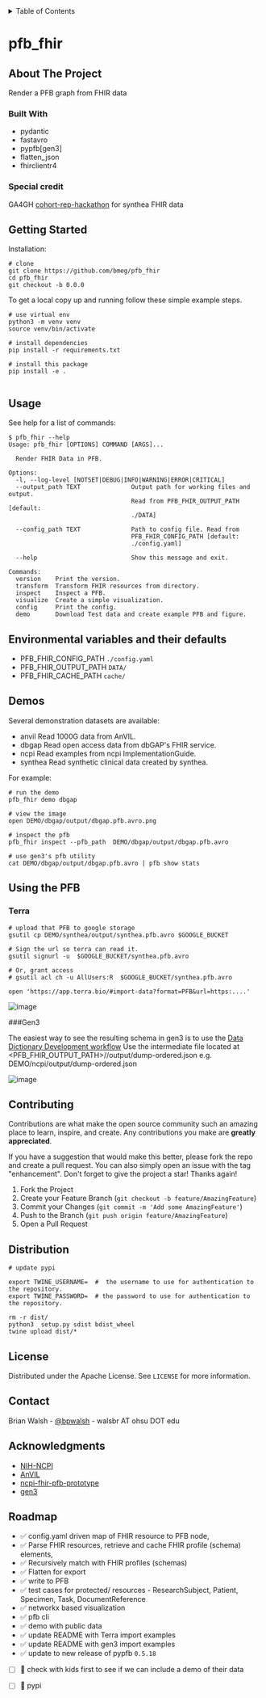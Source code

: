 

<!-- TABLE OF CONTENTS -->
<details>
  <summary>Table of Contents</summary>
  <ol>
    <li>
      <a href="#about-the-project">About The Project</a>
      <ul>
        <li><a href="#built-with">Built With</a></li>
      </ul>
    </li>
    <li>
      <a href="#getting-started">Getting Started</a>
      <ul>
        <li><a href="#prerequisites">Prerequisites</a></li>
        <li><a href="#installation">Installation</a></li>
      </ul>
    </li>
    <li><a href="#usage">Usage</a></li>
    <li><a href="#roadmap">Roadmap</a></li>
    <li><a href="#contributing">Contributing</a></li>
    <li><a href="#license">License</a></li>
    <li><a href="#contact">Contact</a></li>
    <li><a href="#acknowledgments">Acknowledgments</a></li>
  </ol>
</details>


# pfb_fhir

## About The Project

Render a PFB graph from FHIR data

### Built With

* pydantic
* fastavro
* pypfb[gen3]
* flatten_json
* fhirclientr4

### Special credit
GA4GH [cohort-rep-hackathon](https://github.com/ga4gh/cohort-rep-hackathon) for synthea FHIR data

## Getting Started

Installation:

```commandline
# clone 
git clone https://github.com/bmeg/pfb_fhir
cd pfb_fhir
git checkout -b 0.0.0

```


To get a local copy up and running follow these simple example steps.

```commandline
# use virtual env
python3 -m venv venv
source venv/bin/activate

# install dependencies  
pip install -r requirements.txt

# install this package
pip install -e .


```
## Usage

See help for a list of commands:

```commandline
$ pfb_fhir --help
Usage: pfb_fhir [OPTIONS] COMMAND [ARGS]...

  Render FHIR Data in PFB.

Options:
  -l, --log-level [NOTSET|DEBUG|INFO|WARNING|ERROR|CRITICAL]
  --output_path TEXT              Output path for working files and output.
                                  Read from PFB_FHIR_OUTPUT_PATH [default:
                                  ./DATA]

  --config_path TEXT              Path to config file. Read from
                                  PFB_FHIR_CONFIG_PATH [default:
                                  ./config.yaml]

  --help                          Show this message and exit.

Commands:
  version    Print the version.
  transform  Transform FHIR resources from directory.
  inspect    Inspect a PFB.
  visualize  Create a simple visualization.
  config     Print the config.
  demo       Download Test data and create example PFB and figure.

```

## Environmental variables and their defaults
* PFB_FHIR_CONFIG_PATH `./config.yaml`
* PFB_FHIR_OUTPUT_PATH `DATA/`
* PFB_FHIR_CACHE_PATH `cache/`


## Demos

Several demonstration datasets are available:

*  anvil    Read 1000G data from AnVIL.
*  dbgap    Read open access data from dbGAP's FHIR service.
*  ncpi     Read examples from ncpi ImplementationGuide.
*  synthea  Read synthetic clinical data created by synthea.

For example:

```commandline
# run the demo
pfb_fhir demo dbgap

# view the image
open DEMO/dbgap/output/dbgap.pfb.avro.png 

# inspect the pfb
pfb_fhir inspect --pfb_path  DEMO/dbgap/output/dbgap.pfb.avro

# use gen3's pfb utility
cat DEMO/dbgap/output/dbgap.pfb.avro | pfb show stats 

```



## Using the PFB

### Terra
```commandline
# upload that PFB to google storage
gsutil cp DEMO/synthea/output/synthea.pfb.avro $GOOGLE_BUCKET

# Sign the url so terra can read it.
gsutil signurl -u  $GOOGLE_BUCKET/synthea.pfb.avro

# Or, grant access
# gsutil acl ch -u AllUsers:R  $GOOGLE_BUCKET/synthea.pfb.avro

open 'https://app.terra.bio/#import-data?format=PFB&url=https:....'
```

![image](https://user-images.githubusercontent.com/47808/168388141-fd58460d-17de-4992-bc84-9840840397c4.png)


###Gen3

The easiest way to see the resulting schema in gen3 is to use the [Data Dictionary Development workflow](https://github.com/umccr/umccr-dictionary)
Use the intermediate file located at <PFB_FHIR_OUTPUT_PATH>/<name>/output/dump-ordered.json e.g. DEMO/ncpi/output/dump-ordered.json 
 


![image](https://user-images.githubusercontent.com/47808/168810662-3854dcfe-f345-4046-a432-abf823daa2a2.png)


## Contributing

Contributions are what make the open source community such an amazing place to learn, inspire, and create. Any contributions you make are **greatly appreciated**.

If you have a suggestion that would make this better, please fork the repo and create a pull request. You can also simply open an issue with the tag "enhancement".
Don't forget to give the project a star! Thanks again!

1. Fork the Project
2. Create your Feature Branch (`git checkout -b feature/AmazingFeature`)
3. Commit your Changes (`git commit -m 'Add some AmazingFeature'`)
4. Push to the Branch (`git push origin feature/AmazingFeature`)
5. Open a Pull Request

## Distribution

```
# update pypi

export TWINE_USERNAME=  #  the username to use for authentication to the repository.
export TWINE_PASSWORD=  # the password to use for authentication to the repository.

rm -r dist/
python3  setup.py sdist bdist_wheel
twine upload dist/*
```

## License

Distributed under the Apache License. See `LICENSE` for more information.

## Contact

Brian Walsh - [@bpwalsh](https://twitter.com/bpwalsh) - walsbr AT ohsu DOT edu

## Acknowledgments

* [NIH-NCPI](https://github.com/NIH-NCPI/ncpi-fhir-ig)
* [AnVIL](https://anvilproject.org/)
* [ncpi-fhir-pfb-prototype](https://github.com/NimbusInformatics/ncpi-fhir-pfb-prototype)
* [gen3](https://github.com/uc-cdis/pypfb)

## Roadmap

  * ✅  config.yaml driven map of FHIR resource to PFB node, 
  * ✅  Parse FHIR resources, retrieve and cache FHIR profile (schema) elements,
  * ✅   Recursively match with FHIR profiles (schemas)
  * ✅   Flatten for export
  *  ✅ write to PFB
  *  ✅ test cases for protected/ resources - ResearchSubject, Patient, Specimen, Task, DocumentReference
  *  ✅ networkx based visualization
  *  ✅ pfb cli
  *  ✅ demo with public data
  *  ✅ update README with Terra import examples
  *  ✅ update README with gen3 import examples
  *  ✅ update to new release of pypfb `0.5.18`
  * [ ] 🚧  check with kids first to see if we can include a demo of their data
  * [ ] 🚧 pypi
  


 

